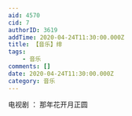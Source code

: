```yaml
---
aid: 4570
cid: 7
authorID: 3619
addTime: 2020-04-24T11:30:00.000Z
title: 【音乐】绯
tags:
    - 音乐
comments: []
date: 2020-04-24T11:30:00.000Z
category: 音乐
---
```


电视剧 ： 那年花开月正圆
